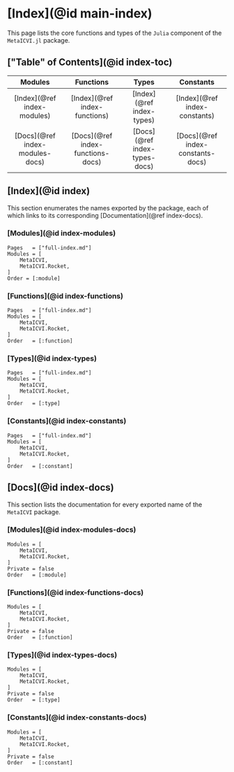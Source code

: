 # [Index](@id main-index)

This page lists the core functions and types of the `Julia` component of the `MetaICVI.jl` package.

## ["Table" of Contents](@id index-toc)

| **Modules** | **Functions** | **Types** | **Constants** |
|:-----------:|:-------------:|:---------:|:-------------:|
| [Index](@ref index-modules) | [Index](@ref index-functions) | [Index](@ref index-types) | [Index](@ref index-constants) |
| [Docs](@ref index-modules-docs) | [Docs](@ref index-functions-docs) | [Docs](@ref index-types-docs) | [Docs](@ref index-constants-docs) |

## [Index](@id index)

This section enumerates the names exported by the package, each of which links to its corresponding [Documentation](@ref index-docs).

### [Modules](@id index-modules)

```@index
Pages   = ["full-index.md"]
Modules = [
    MetaICVI,
    MetaICVI.Rocket,
]
Order = [:module]
```

### [Functions](@id index-functions)

```@index
Pages   = ["full-index.md"]
Modules = [
    MetaICVI,
    MetaICVI.Rocket,
]
Order   = [:function]
```

### [Types](@id index-types)

```@index
Pages   = ["full-index.md"]
Modules = [
    MetaICVI,
    MetaICVI.Rocket,
]
Order   = [:type]
```

### [Constants](@id index-constants)

```@index
Pages   = ["full-index.md"]
Modules = [
    MetaICVI,
    MetaICVI.Rocket,
]
Order   = [:constant]
```

## [Docs](@id index-docs)

This section lists the documentation for every exported name of the `MetaICVI` package.

### [Modules](@id index-modules-docs)

```@autodocs
Modules = [
    MetaICVI,
    MetaICVI.Rocket,
]
Private = false
Order   = [:module]
```

### [Functions](@id index-functions-docs)

```@autodocs
Modules = [
    MetaICVI,
    MetaICVI.Rocket,
]
Private = false
Order   = [:function]
```

### [Types](@id index-types-docs)

```@autodocs
Modules = [
    MetaICVI,
    MetaICVI.Rocket,
]
Private = false
Order   = [:type]
```

### [Constants](@id index-constants-docs)

```@autodocs
Modules = [
    MetaICVI,
    MetaICVI.Rocket,
]
Private = false
Order   = [:constant]
```
